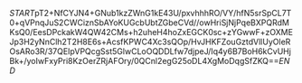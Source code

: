 $START$pT2+NfCYJN4+GNub1kzZWnG1kE43U/pxvhhhRO/VY/hfN5srSpCL7T0+qVPnqJuS2CWCiznSbAYoKUGcbUbtZGbeCVd//owHriSjNjPqeBXPQRdMKsQ0/EesDPckakW4QW42CMs+h2uheH4hoZxEGCK0sc+zYGwwF+zOXMEJp3H2yNnClh2T2H8E6s+AcsfKPWC4Xc3sQOp/HvJHKFZouGztdVllUyOleROsARo3R/37QEIpVPQcgSst5GlwCLoOQDDLfw7djpeJ/Iq4y6B7BoH6kCvUHjBk+/yoIwFxyPri8KzOerZRjAFOry/0QCnl2egG25oDL4XgMoDqgSfZKQ==$END$